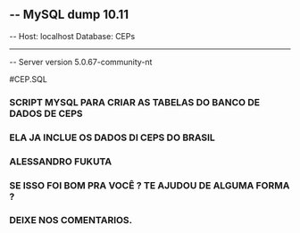 -- MySQL dump 10.11
--
-- Host: localhost    Database: CEPs
-- ------------------------------------------------------
-- Server version	5.0.67-community-nt


#CEP.SQL 
### SCRIPT MYSQL PARA CRIAR AS TABELAS DO BANCO DE DADOS DE CEPS
### ELA JA INCLUE OS DADOS DI CEPS DO BRASIL

### ALESSANDRO FUKUTA
### SE ISSO FOI BOM PRA VOCÊ ? TE AJUDOU DE ALGUMA FORMA ? 
### DEIXE NOS COMENTARIOS.
